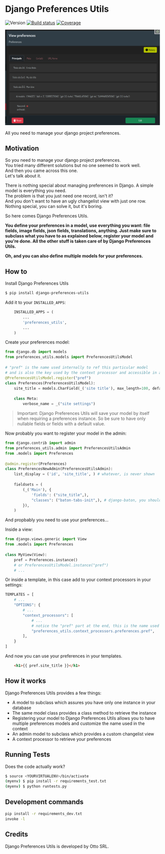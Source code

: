 # Django Preferences Utils

![Version](https://img.shields.io/github/v/tag/otto-torino/django-preferences-utils?label=version)
[![Build status](https://app.travis-ci.com/otto-torino/django-preferences-utils.svg?token=fp5hqwJQgwHKLpsjsZ3L&branch=main)](https://travis-ci.com/github/otto-torino/django-preferences-utils)
[![Coverage](https://codecov.io/gh/otto-torino/django-preferences-utils/branch/main/graph/badge.svg)](https://codecov.io/gh/otto-torino/django-preferences-utils)

![Screenshot](images/screenshot.png)

All you need to manage your django project preferences.

## Motivation

So you need to manage your django project preferences.    
You tried many different solutions but no one seemed to work well.    
And then you came across this one.     
Let's talk about it.    

There is nothing special about managing preferences in Django. A simple model is everything you need.    
The problem is that you just need one record, isn't it?   
And you don't want to have an ugly changelist view with just one row.   
Nothing special, you can solve it, but it's boring.

So here comes Django Preferences Utils.

**You define your preferences in a model, use everything you want: file fields, image fields, json fields, translations, anything.
Just make sure to subclass what you have to as explained below, register your model and you're done. All the other stuff is taken care of by Django Preferences Utils.**

**Oh, and you can also define multiple models for your preferences.**

## How to

Install Django Preferences Utils

``` bash 
$ pip install django-preferences-utils
```

Add it to your `INSTALLED_APPS`:

``` python 
    INSTALLED_APPS = (
        ...
        'preferences_utils',
        ...
    )
```

Create your preferences model:

``` python
from django.db import models
from preferences_utils.models import PreferencesUtilsModel

# "pref" is the name used internally to ref this particular model
# and is also the key used by the context processor and accessible in all your templates
@PreferencesUtilsModel.register("pref")
class Preferences(PreferencesUtilsModel):
    site_title = models.CharField(_('site title'), max_length=100, default="The best site in the world", blank=True)

    class Meta:
        verbose_name = _("site settings")
```

> Important: Django Preferences Utils will save your model by itself when requiring a preferences instance. So be sure to have only nullable fields or fields with a default value.

Now probably you want to register your model in the admin:

``` python
from django.contrib import admin
from preferences_utils.admin import PreferencesUtilsAdmin
from .models import Preferences

@admin.register(Preferences)
class PreferencesNewAdmin(PreferencesUtilsAdmin):
    list_display = ('id', 'site_title', ) # whatever, is never shown

    fieldsets = (
        (_('Main'), {
            'fields': ("site_title",),
            "classes": ("baton-tabs-init",), # django-baton, you should use it ;)
        }),
    )
```

And propbably you need to use your preferences...

Inside a view:

``` python 
from django.views.generic import View
from .models import Preferences

class MyView(View):
    pref = Preferences.instance()
    # or PreferencesUtilsModel.instance("pref")
    # ...
```

Or inside a template, in this case add to your context processors in your settings:

``` python
TEMPLATES = [
    # ...
    "OPTIONS": {
        # ...
        "context_processors": [
            # ...
            # notice the "pref" part at the end, this is the name used when registering your model
            "preferences_utils.context_processors.preferences.pref",
        ],
    }
]
```

And now you can use your preferences in your templates.

``` html 
    <h1>{{ pref.site_title }}</h1>
```

## How it works

Django Preferences Utils provides a few things:

- A model to subclass which assures you have only one instance in your database
- The same model class provides a class method to retrieve the instance
- Registering your model to Django Preferences Utils allows you to have multiple preferences models and customize the name used in the context
- An admin model to subclass which provides a custom changelist view
- A context processor to retrieve your preferences

## Running Tests

Does the code actually work?

``` bash
$ source <YOURVIRTUALENV>/bin/activate
(myenv) $ pip install -r requirements_test.txt
(myenv) $ python runtests.py
```


## Development commands

``` bash
pip install -r requirements_dev.txt
invoke -l
```

## Credits

Django Preferences Utils is developed by Otto SRL.
